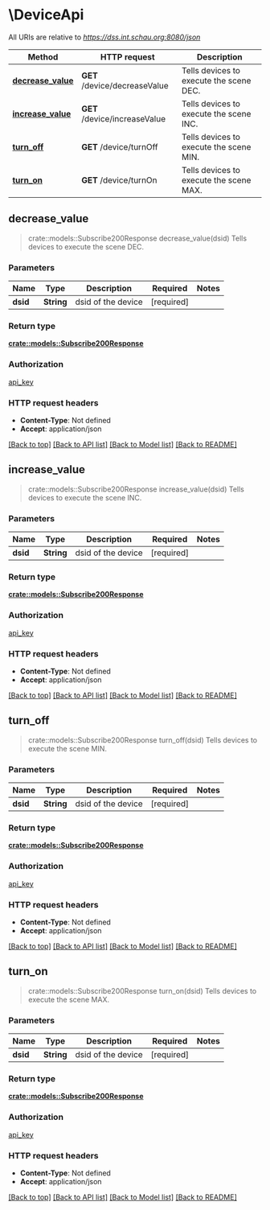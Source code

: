 # \DeviceApi

All URIs are relative to *https://dss.int.schau.org:8080/json*

Method | HTTP request | Description
------------- | ------------- | -------------
[**decrease_value**](DeviceApi.md#decrease_value) | **GET** /device/decreaseValue | Tells devices to execute the scene DEC.
[**increase_value**](DeviceApi.md#increase_value) | **GET** /device/increaseValue | Tells devices to execute the scene INC.
[**turn_off**](DeviceApi.md#turn_off) | **GET** /device/turnOff | Tells devices to execute the scene MIN.
[**turn_on**](DeviceApi.md#turn_on) | **GET** /device/turnOn | Tells devices to execute the scene MAX.



## decrease_value

> crate::models::Subscribe200Response decrease_value(dsid)
Tells devices to execute the scene DEC.

### Parameters


Name | Type | Description  | Required | Notes
------------- | ------------- | ------------- | ------------- | -------------
**dsid** | **String** | dsid of the device | [required] |

### Return type

[**crate::models::Subscribe200Response**](subscribe_200_response.md)

### Authorization

[api_key](../README.md#api_key)

### HTTP request headers

- **Content-Type**: Not defined
- **Accept**: application/json

[[Back to top]](#) [[Back to API list]](../README.md#documentation-for-api-endpoints) [[Back to Model list]](../README.md#documentation-for-models) [[Back to README]](../README.md)


## increase_value

> crate::models::Subscribe200Response increase_value(dsid)
Tells devices to execute the scene INC.

### Parameters


Name | Type | Description  | Required | Notes
------------- | ------------- | ------------- | ------------- | -------------
**dsid** | **String** | dsid of the device | [required] |

### Return type

[**crate::models::Subscribe200Response**](subscribe_200_response.md)

### Authorization

[api_key](../README.md#api_key)

### HTTP request headers

- **Content-Type**: Not defined
- **Accept**: application/json

[[Back to top]](#) [[Back to API list]](../README.md#documentation-for-api-endpoints) [[Back to Model list]](../README.md#documentation-for-models) [[Back to README]](../README.md)


## turn_off

> crate::models::Subscribe200Response turn_off(dsid)
Tells devices to execute the scene MIN.

### Parameters


Name | Type | Description  | Required | Notes
------------- | ------------- | ------------- | ------------- | -------------
**dsid** | **String** | dsid of the device | [required] |

### Return type

[**crate::models::Subscribe200Response**](subscribe_200_response.md)

### Authorization

[api_key](../README.md#api_key)

### HTTP request headers

- **Content-Type**: Not defined
- **Accept**: application/json

[[Back to top]](#) [[Back to API list]](../README.md#documentation-for-api-endpoints) [[Back to Model list]](../README.md#documentation-for-models) [[Back to README]](../README.md)


## turn_on

> crate::models::Subscribe200Response turn_on(dsid)
Tells devices to execute the scene MAX.

### Parameters


Name | Type | Description  | Required | Notes
------------- | ------------- | ------------- | ------------- | -------------
**dsid** | **String** | dsid of the device | [required] |

### Return type

[**crate::models::Subscribe200Response**](subscribe_200_response.md)

### Authorization

[api_key](../README.md#api_key)

### HTTP request headers

- **Content-Type**: Not defined
- **Accept**: application/json

[[Back to top]](#) [[Back to API list]](../README.md#documentation-for-api-endpoints) [[Back to Model list]](../README.md#documentation-for-models) [[Back to README]](../README.md)

